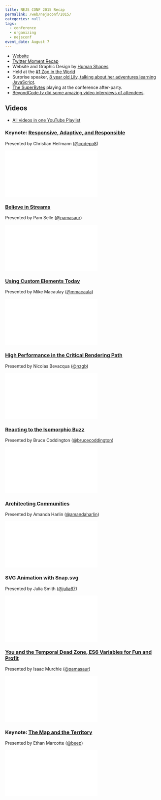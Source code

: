 ```yaml
---
title: NEJS CONF 2015 Recap
permalink: /web/nejsconf/2015/
categories: null
tags:
  - conference
  - organizing
  - nejsconf
event_date: August 7
---
```

* [Website](https://2015.nejsconf.com/)
* [Twitter Moment Recap](https://twitter.com/i/moments/853089328741978113)
* Website and Graphic Design by [Human Shapes](https://twitter.com/humanshapes)
* Held at the [#1 Zoo in the World](http://www.omahazoo.com/)
* Surprise speaker, [8 year old Lily, talking about her adventures learning JavaScript](https://twitter.com/LilyNEJSConf).
* [The SuperBytes](https://twitter.com/TheSuperBytes) playing at the conference after-party.
* [BeyondCode.tv did some amazing video interviews of attendees](https://beyondcode.tv/nejsconf/).

## Videos

* [All videos in one YouTube Playlist](https://www.youtube.com/watch?v=Xve7QCNNeMs&list=PLzcPHbGhqFeTHP1nCW4JFjtixxNFdHouO)

### Keynote: [Responsive, Adaptive, and Responsible](https://www.youtube.com/watch?v=Xve7QCNNeMs)

Presented by Christian Heilmann ([@codepo8](https://twitter.com/codepo8))

<div class="fluid-width-video-wrapper"><iframe src="//www.youtube.com/embed/Xve7QCNNeMs" frameborder="0" allowfullscreen></iframe></div>

### [Believe in Streams](https://www.youtube.com/watch?v=EcpLuCr7p40)

Presented by Pam Selle ([@pamasaur](https://twitter.com/pamasaur))

<div class="fluid-width-video-wrapper"><iframe src="//www.youtube.com/embed/EcpLuCr7p40" frameborder="0" allowfullscreen></iframe></div>

### [Using Custom Elements Today](https://www.youtube.com/watch?v=wptYUMMmsgg)

Presented by Mike Macaulay ([@mmacaula](https://twitter.com/mmacaula))

<div class="fluid-width-video-wrapper"><iframe src="//www.youtube.com/embed/wptYUMMmsgg" frameborder="0" allowfullscreen></iframe></div>

### [High Performance in the Critical Rendering Path](https://www.youtube.com/watch?v=PqA3jBpT6T0)

Presented by Nicolas Bevacqua ([@nzgb](https://twitter.com/nzgb))

<div class="fluid-width-video-wrapper"><iframe src="//www.youtube.com/embed/PqA3jBpT6T0" frameborder="0" allowfullscreen></iframe></div>

### [Reacting to the Isomorphic Buzz](https://www.youtube.com/watch?v=EcpLuCr7p40)

Presented by Bruce Coddington ([@brucecoddington](https://twitter.com/brucecoddington))

<div class="fluid-width-video-wrapper"><iframe src="//www.youtube.com/embed/EcpLuCr7p40" frameborder="0" allowfullscreen></iframe></div>

### [Architecting Communities](https://www.youtube.com/watch?v=pXn9WxzVbFM)

Presented by Amanda Harlin ([@amandaharlin](https://twitter.com/amandaharlin))

<div class="fluid-width-video-wrapper"><iframe src="//www.youtube.com/embed/pXn9WxzVbFM" frameborder="0" allowfullscreen></iframe></div>

### [SVG Animation with Snap.svg](https://www.youtube.com/watch?v=EcpLuCr7p40)

Presented by Julia Smith ([@julia67](https://twitter.com/julia67))

<div class="fluid-width-video-wrapper"><iframe src="//www.youtube.com/embed/EcpLuCr7p40" frameborder="0" allowfullscreen></iframe></div>

### [You and the Temporal Dead Zone, ES6 Variables for Fun and Profit](https://www.youtube.com/watch?v=9eHHiFxWGDE)

Presented by Isaac Murchie ([@pamasaur](https://twitter.com/pamasaur))

<div class="fluid-width-video-wrapper"><iframe src="//www.youtube.com/embed/9eHHiFxWGDE" frameborder="0" allowfullscreen></iframe></div>

### Keynote: [The Map and the Territory](https://www.youtube.com/watch?v=_a2IaweyHEY)

Presented by Ethan Marcotte ([@beep](https://twitter.com/beep))

<div class="fluid-width-video-wrapper"><iframe src="//www.youtube.com/embed/_a2IaweyHEY" frameborder="0" allowfullscreen></iframe></div>
